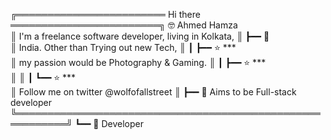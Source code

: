 ╔════════════════════════ Hi there ════════════════════════╗ 🤓 Ahmed Hamza            
║ I'm a freelance software developer, living in Kolkata,   ║ ┣━━ 🐍     
║ India. Other than Trying out new Tech,                   ║ ┃   ┣━━ ⭐ ***            
║ my passion would be Photography & Gaming.                ║ ┃   ┣━━ ⭐ ***    
║                                                          ║ ┃   ┗━━ ⭐ ***          
║ Follow me on twitter @wolfofallstreet                    ║ ┣━━ 🔧 Aims to be Full-stack developer
╚══════════════════════════════════════════════════════════╝ ┗━━ 📘 Developer             
